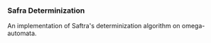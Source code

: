 ### Safra Determinization ###

An implementation of Saftra's determinization algorithm on omega-automata.

